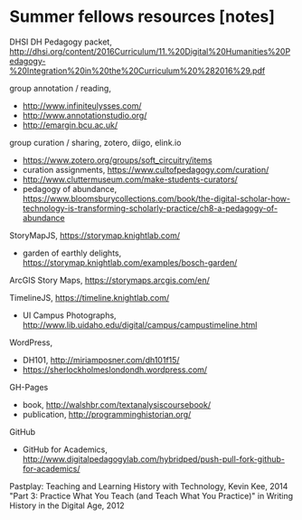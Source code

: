 # Summer fellows resources [notes]

DHSI DH Pedagogy packet, http://dhsi.org/content/2016Curriculum/11.%20Digital%20Humanities%20Pedagogy-%20Integration%20in%20the%20Curriculum%20%282016%29.pdf

group annotation / reading, 
- http://www.infiniteulysses.com/
- http://www.annotationstudio.org/
- http://emargin.bcu.ac.uk/

group curation / sharing, zotero, diigo, elink.io
- https://www.zotero.org/groups/soft_circuitry/items
- curation assignments, https://www.cultofpedagogy.com/curation/
- http://www.cluttermuseum.com/make-students-curators/
- pedagogy of abundance, https://www.bloomsburycollections.com/book/the-digital-scholar-how-technology-is-transforming-scholarly-practice/ch8-a-pedagogy-of-abundance

StoryMapJS, https://storymap.knightlab.com/
- garden of earthly delights, https://storymap.knightlab.com/examples/bosch-garden/

ArcGIS Story Maps, https://storymaps.arcgis.com/en/

TimelineJS, https://timeline.knightlab.com/
- UI Campus Photographs, http://www.lib.uidaho.edu/digital/campus/campustimeline.html

WordPress,
- DH101, http://miriamposner.com/dh101f15/
- https://sherlockholmeslondondh.wordpress.com/

GH-Pages 
- book, http://walshbr.com/textanalysiscoursebook/
- publication, http://programminghistorian.org/

GitHub
- GitHub for Academics, http://www.digitalpedagogylab.com/hybridped/push-pull-fork-github-for-academics/

Pastplay: Teaching and Learning History with Technology, Kevin Kee, 2014
"Part 3: Practice What You Teach (and Teach What You Practice)" in  	Writing History in the Digital Age, 2012
